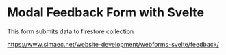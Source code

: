 # Modal Feedback Form with Svelte
This form submits data to firestore collection

https://www.simaec.net/website-development/webforms-svelte/feedback/
